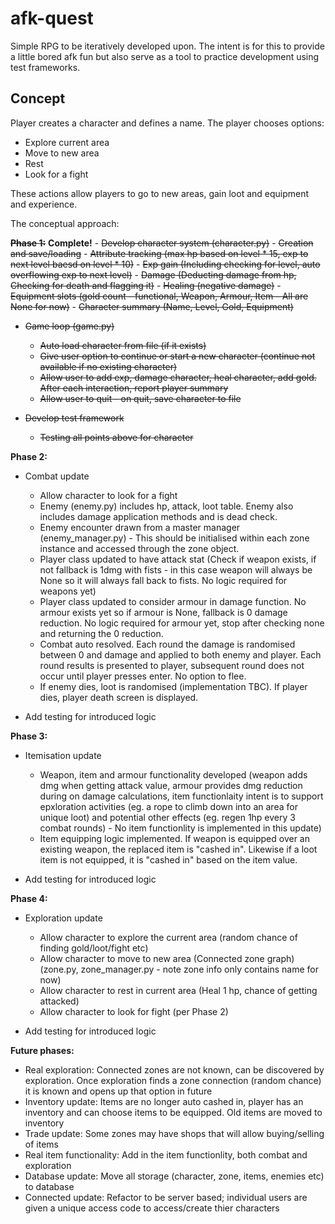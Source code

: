 # afk-quest

Simple RPG to be iteratively developed upon. The intent is for this to provide a little bored afk fun but also serve as a tool to practice development using test frameworks.

## Concept
Player creates a character and defines a name. The player chooses options:
- Explore current area
- Move to new area
- Rest
- Look for a fight

These actions allow players to go to new areas, gain loot and equipment and experience.

The conceptual approach:

~~**Phase 1:**~~ **Complete!**
    - ~~Develop character system (character.py)~~
    - ~~Creation and save/loading~~
    - ~~Attribute tracking (max hp based on level * 15, exp to next level baesd on level * 10)~~
    - ~~Exp gain (Including checking for level, auto overflowing exp to next level)~~
    - ~~Damage (Deducting damage from hp, Checking for death and flagging it)~~
    - ~~Healing (negative damage)~~
    - ~~Equipment slots (gold count - functional, Weapon, Armour, Item - All are None for now)~~
    - ~~Character summary (Name, Level, Gold, Equipment)~~


- ~~Game loop (game.py)~~
    - ~~Auto load character from file (if it exists)~~
    - ~~Give user option to continue or start a new character (continue not available if no existing character)~~
    - ~~Allow user to add exp, damage character, heal character, add gold. After each interaction, report player summary~~
    - ~~Allow user to quit - on quit, save character to file~~


- ~~Develop test framework~~
    - ~~Testing all points above for character~~

**Phase 2:**
- Combat update
    - Allow character to look for a fight
    - Enemy (enemy.py) includes hp, attack, loot table. Enemy also includes damage application methods and is dead check.
    - Enemy encounter drawn from a master manager (enemy_manager.py) - This should be initialised within each zone instance and accessed through the zone object.
    - Player class updated to have attack stat (Check if weapon exists, if not fallback is 1dmg with fists - in this case weapon will always be None so it will always fall back to fists. No logic required for weapons yet)
    - Player class updated to consider armour in damage function. No armour exists yet so if armour is None, fallback is 0 damage reduction. No logic required for armour yet, stop after checking none and returning the 0 reduction.
    - Combat auto resolved. Each round the damage is randomised between 0 and damage and applied to both enemy and player. Each round results is presented to player, subsequent round does not occur until player presses enter. No option to flee.
    - If enemy dies, loot is randomised (implementation TBC). If player dies, player death screen is displayed.

- Add testing for introduced logic

**Phase 3:**
- Itemisation update
    - Weapon, item and armour functionality developed (weapon adds dmg when getting attack value, armour provides dmg reduction during on damage calculations, item functionlaity intent is to support epxloration activities (eg. a rope to climb down into an area for unique loot) and potential other effects (eg. regen 1hp every 3 combat rounds) - No item functionlity is implemented in this update)
    - Item equipping logic implemented. If weapon is equipped over an existing weapon, the replaced item is "cashed in". Likewise if a loot item is not equipped, it is "cashed in" based on the item value.

- Add testing for introduced logic

**Phase 4:**
- Exploration update
    - Allow character to explore the current area (random chance of finding gold/loot/fight etc)
    - Allow character to move to new area (Connected zone graph) (zone.py, zone_manager.py - note zone info only contains name for now)
    - Allow character to rest in current area (Heal 1 hp, chance of getting attacked)
    - Allow character to  look for fight (per Phase 2)

- Add testing for introduced logic

**Future phases:**
- Real exploration: Connected zones are not known, can be discovered by exploration. Once exploration finds a zone connection (random chance) it is known and opens up that option in future
- Inventory update: Items are no longer auto cashed in, player has an inventory and can choose items to be equipped. Old items are moved to inventory
- Trade update: Some zones may have shops that will allow buying/selling of items
- Real item functionality: Add in the item functionlity, both combat and exploration
- Database update: Move all storage (character, zone, items, enemies etc) to database
- Connected update: Refactor to be server based; individual users are given a unique access code to access/create thier characters
